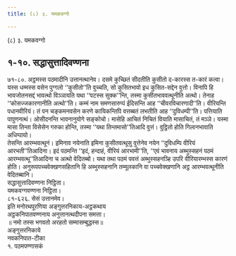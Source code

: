 ```yaml
---
title: (८) ३. यमकवग्गो

---
```

(८) ३. यमकवग्गो  


## १-१०. सद्धासुत्तादिवण्णना

७१-८०. अट्ठमस्स पठमादीनि उत्तानत्थानेव। दसमे कुच्छितं सीदतीति कुसीतो द-कारस्स त-कारं कत्वा। यस्स धम्मस्स वसेन पुग्गलो ‘‘कुसीतो’’ति वुच्‍चति, सो कुसितभावो इध कुसित-सद्देन वुत्तो। विनापि हि भावजोतनसद्दं भावत्थो विञ्‍ञायति यथा ‘‘पटस्स सुक्‍क’’न्ति, तस्मा कुसीतभाववत्थूनीति अत्थो। तेनाह ‘‘कोसज्‍जकारणानीति अत्थो’’ति। कम्मं नाम समणसारुप्पं ईदिसन्ति आह ‘‘चीवरविचारणादी’’ति। वीरियन्ति पधानवीरियं। तं पन चङ्कमनवसेन करणे कायिकन्तिपि वत्तब्बतं लभतीति आह ‘‘दुविधम्पी’’ति। पत्तियाति पापुणनत्थं। ओसीदनन्ति भावनानुयोगे सङ्कोचो। मासेहि आचितं निचितं वियाति मासाचितं, तं मञ्‍ञे। यस्मा मासा तिन्ता विसेसेन गरुका होन्ति, तस्मा ‘‘यथा तिन्तमासो’’तिआदि वुत्तं। वुट्ठितो होति गिलानभावाति अधिप्पायो।  
तेसन्ति आरम्भवत्थूनं। इमिनाव नयेनाति इमिना कुसीतवत्थूसु वुत्तेनेव नयेन ‘‘दुविधम्पि वीरियं आरभती’’तिआदिना। इदं पठमन्ति ‘‘इदं, हन्दाहं, वीरियं आरभामी’’ति, ‘‘एवं भावनाय अब्भुस्सहनं पठमं आरम्भवत्थू’’तिआदिना च अत्थो वेदितब्बो। यथा तथा पठमं पवत्तं अब्भुस्सहनञ्हि उपरि वीरियारम्भस्स कारणं होति। अनुरूपपच्‍चवेक्खणसहितानि हि अब्भुस्सहनानि तम्मूलकानि वा पच्‍चवेक्खणानि अट्ठ आरम्भवत्थूनीति वेदितब्बानि।  
सद्धासुत्तादिवण्णना निट्ठिता।  
यमकवग्गवण्णना निट्ठिता।  
८१-६२६. सेसं उत्तानमेव।  
इति मनोरथपूरणिया अङ्गुत्तरनिकाय-अट्ठकथाय  
अट्ठकनिपातवण्णनाय अनुत्तानत्थदीपना समत्ता।  
॥ नमो तस्स भगवतो अरहतो सम्मासम्बुद्धस्स॥  
अङ्गुत्तरनिकाये  
नवकनिपात-टीका  
१. पठमपण्णासकं  